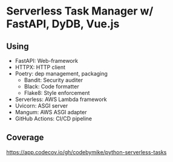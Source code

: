 # Serverless Task Manager w/ FastAPI, DyDB, Vue.js

## Using
- FastAPI: Web-framework
- HTTPX: HTTP client
- Poetry: dep management, packaging
    - Bandit: Security auditer
    - Black: Code formatter
    - Flake8: Style enforcement
- Serverless: AWS Lambda framework
- Uvicorn: ASGI server
- Mangum: AWS ASGI adapter
- GitHub Actions: CI/CD pipeline


## Coverage
https://app.codecov.io/gh/codebymike/python-serverless-tasks